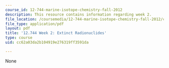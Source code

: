 ```yaml
---
course_id: 12-744-marine-isotope-chemistry-fall-2012
description: This resource contains information regarding week 2.
file_location: /coursemedia/12-744-marine-isotope-chemistry-fall-2012/cc62a03da2b104919e276319ff3591da_MIT12_744F12_Week2.pdf
file_type: application/pdf
layout: pdf
title: '12.744 Week 2: Extinct Radionuclides'
type: course
uid: cc62a03da2b104919e276319ff3591da

---
```

None